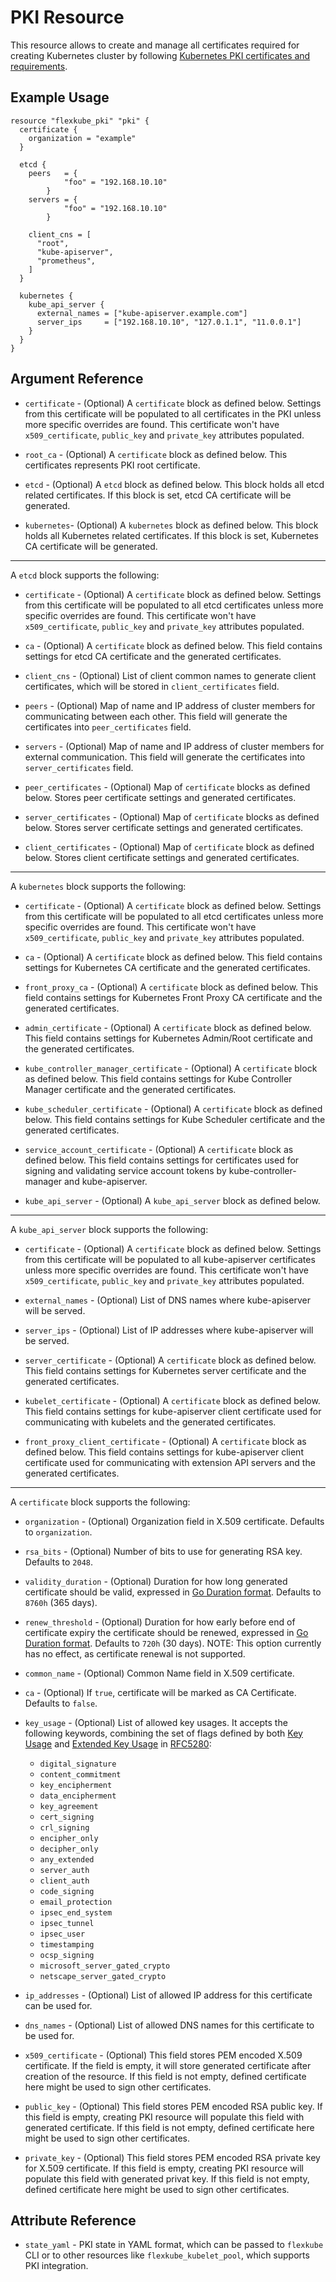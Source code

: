 # PKI Resource

This resource allows to create and manage all certificates required for creating Kubernetes
cluster by following [Kubernetes PKI certificates and requirements](https://kubernetes.io/docs/setup/best-practices/certificates/).

## Example Usage

```hcl
resource "flexkube_pki" "pki" {
  certificate {
    organization = "example"
  }

  etcd {
    peers   = {
			"foo" = "192.168.10.10"
		}
    servers = {
			"foo" = "192.168.10.10"
		}

    client_cns = [
      "root",
      "kube-apiserver",
      "prometheus",
    ]
  }

  kubernetes {
    kube_api_server {
      external_names = ["kube-apiserver.example.com"]
      server_ips     = ["192.168.10.10", "127.0.1.1", "11.0.0.1"]
    }
  }
}
```

## Argument Reference

* `certificate` - (Optional) A `certificate` block as defined below. Settings from this certificate will be populated to all certificates in the PKI unless more specific overrides are found. This certificate won't have `x509_certificate`, `public_key` and `private_key` attributes populated.

* `root_ca` - (Optional) A `certificate` block as defined below. This certificates represents PKI root certificate.

* `etcd` - (Optional) A `etcd` block as defined below. This block holds all etcd related certificates. If this block is set, etcd CA certificate will be generated.

* `kubernetes`- (Optional) A `kubernetes` block as defined below. This block holds all Kubernetes related certificates. If this block is set, Kubernetes CA certificate will be generated.

---

A `etcd` block supports the following:

* `certificate` - (Optional) A `certificate` block as defined below. Settings from this certificate will be populated to all etcd certificates unless more specific overrides are found. This certificate won't have `x509_certificate`, `public_key` and `private_key` attributes populated.

* `ca` - (Optional) A `certificate` block as defined below. This field contains settings for etcd CA certificate and the generated certificates.

* `client_cns` - (Optional) List of client common names to generate client certificates, which will be stored in `client_certificates` field.

* `peers` - (Optional) Map of name and IP address of cluster members for communicating between each other. This field will generate the certificates into `peer_certificates` field.

* `servers` - (Optional) Map of name and IP address of cluster members for external communication. This field will generate the certificates into `server_certificates` field.

* `peer_certificates` - (Optional) Map of `certificate` blocks as defined below. Stores peer certificate settings and generated certificates.

* `server_certificates` - (Optional) Map of `certificate` blocks as defined below. Stores server certificate settings and generated certificates.

* `client_certificates` - (Optional) Map of `certificate` block as defined below. Stores client certificate settings and generated certificates.

---

A `kubernetes` block supports the following:

* `certificate` - (Optional) A `certificate` block as defined below. Settings from this certificate will be populated to all etcd certificates unless more specific overrides are found. This certificate won't have `x509_certificate`, `public_key` and `private_key` attributes populated.

* `ca` - (Optional) A `certificate` block as defined below. This field contains settings for Kubernetes CA certificate and the generated certificates.

* `front_proxy_ca` - (Optional) A `certificate` block as defined below. This field contains settings for Kubernetes Front Proxy CA certificate and the generated certificates.

* `admin_certificate` - (Optional) A `certificate` block as defined below. This field contains settings for Kubernetes Admin/Root certificate and the generated certificates.

* `kube_controller_manager_certificate` - (Optional) A `certificate` block as defined below. This field contains settings for Kube Controller Manager certificate and the generated certificates.

* `kube_scheduler_certificate` - (Optional) A `certificate` block as defined below. This field contains settings for Kube Scheduler certificate and the generated certificates.

* `service_account_certificate` - (Optional) A `certificate` block as defined below. This field contains settings for certificates used for signing and validating service account tokens by kube-controller-manager and kube-apiserver.

* `kube_api_server` - (Optional) A `kube_api_server` block as defined below.

---

A `kube_api_server` block supports the following:

* `certificate` - (Optional) A `certificate` block as defined below. Settings from this certificate will be populated to all kube-apiserver certificates unless more specific overrides are found. This certificate won't have `x509_certificate`, `public_key` and `private_key` attributes populated.

* `external_names` - (Optional) List of DNS names where kube-apiserver will be served.

* `server_ips` - (Optional) List of IP addresses where kube-apiserver will be served.

* `server_certificate` - (Optional) A `certificate` block as defined below. This field contains settings for Kubernetes server certificate and the generated certificates.

* `kubelet_certificate` - (Optional) A `certificate` block as defined below. This field contains settings for kube-apiserver client certificate used for communicating with kubelets and the generated certificates.

* `front_proxy_client_certificate` - (Optional) A `certificate` block as defined below. This field contains settings for kube-apiserver client certificate used for communicating with extension API servers and the generated certificates.

---

A `certificate` block supports the following:

* `organization` - (Optional) Organization field in X.509 certificate. Defaults to `organization`.

* `rsa_bits` - (Optional) Number of bits to use for generating RSA key. Defaults to `2048`.

* `validity_duration` - (Optional) Duration for how long generated certificate should be valid, expressed in [Go Duration format](https://golang.org/pkg/time/#ParseDuration). Defaults to `8760h` (365 days).

* `renew_threshold` - (Optional) Duration for how early before end of certificate expiry the certificate should be renewed, expressed in [Go Duration format](https://golang.org/pkg/time/#ParseDuration). Defaults to `720h` (30 days). NOTE: This option currently has no effect, as certificate renewal is not supported.

* `common_name` - (Optional) Common Name field in X.509 certificate.

* `ca` - (Optional) If `true`, certificate will be marked as CA Certificate. Defaults to `false`.

* `key_usage` - (Optional) List of allowed key usages. It accepts the following keywords, combining the set of flags defined by
both [Key Usage](https://tools.ietf.org/html/rfc5280#section-4.2.1.3) and
[Extended Key Usage](https://tools.ietf.org/html/rfc5280#section-4.2.1.12) in
[RFC5280](https://tools.ietf.org/html/rfc5280):
	* `digital_signature`
	* `content_commitment`
	* `key_encipherment`
	* `data_encipherment`
	* `key_agreement`
	* `cert_signing`
	* `crl_signing`
	* `encipher_only`
	* `decipher_only`
	* `any_extended`
	* `server_auth`
	* `client_auth`
	* `code_signing`
	* `email_protection`
	* `ipsec_end_system`
	* `ipsec_tunnel`
	* `ipsec_user`
	* `timestamping`
	* `ocsp_signing`
	* `microsoft_server_gated_crypto`
	* `netscape_server_gated_crypto`

* `ip_addresses` - (Optional) List of allowed IP address for this certificate can be used for.

* `dns_names` - (Optional) List of allowed DNS names for this certificate to be used for.

* `x509_certificate` - (Optional) This field stores PEM encoded X.509 certificate. If the field is empty, it will store generated certificate after creation of the resource. If this field is not empty, defined certificate here might be used to sign other certificates.

* `public_key` - (Optional) This field stores PEM encoded RSA public key. If this field is empty, creating PKI resource will populate this field with generated certificate. If this field is not empty, defined certificate here might be used to sign other certificates.

* `private_key` - (Optional) This field stores PEM encoded RSA private key for X.509 certificate. If this field is empty, creating PKI resource will populate this field with generated privat key. If this field is not empty, defined certificate here might be used to sign other certificates.

## Attribute Reference

* `state_yaml` - PKI state in YAML format, which can be passed to `flexkube` CLI or to other resources like `flexkube_kubelet_pool`, which supports PKI integration.
